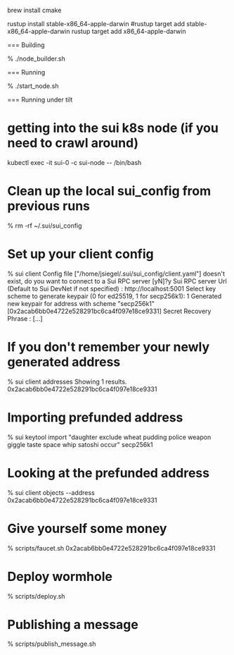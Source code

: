 brew install cmake

 rustup install stable-x86_64-apple-darwin
 #rustup target add stable-x86_64-apple-darwin
 rustup target add x86_64-apple-darwin

=== Building

  % ./node_builder.sh

=== Running

  % ./start_node.sh

=== Running under tilt

# getting into the sui k8s node (if you need to crawl around)

   kubectl exec -it sui-0 -c sui-node -- /bin/bash

# Clean up the local sui_config from previous runs

   % rm -rf ~/.sui/sui_config

# Set up your client config

   % sui client
   Config file ["/home/jsiegel/.sui/sui_config/client.yaml"] doesn't exist, do you want to connect to a Sui RPC server [yN]?y
   Sui RPC server Url (Default to Sui DevNet if not specified) : http://localhost:5001
   Select key scheme to generate keypair (0 for ed25519, 1 for secp256k1):
   1
   Generated new keypair for address with scheme "secp256k1" [0x2acab6bb0e4722e528291bc6ca4f097e18ce9331]
   Secret Recovery Phrase : [...]

# If you don't remember your newly generated address

   % sui client addresses
   Showing 1 results.
   0x2acab6bb0e4722e528291bc6ca4f097e18ce9331

# Importing prefunded address

   % sui keytool import "daughter exclude wheat pudding police weapon giggle taste space whip satoshi occur" secp256k1

# Looking at the prefunded address

   % sui client objects --address 0x2acab6bb0e4722e528291bc6ca4f097e18ce9331

# Give yourself some money

   % scripts/faucet.sh 0x2acab6bb0e4722e528291bc6ca4f097e18ce9331   

# Deploy wormhole

   % scripts/deploy.sh

# Publishing a message

   % scripts/publish_message.sh


